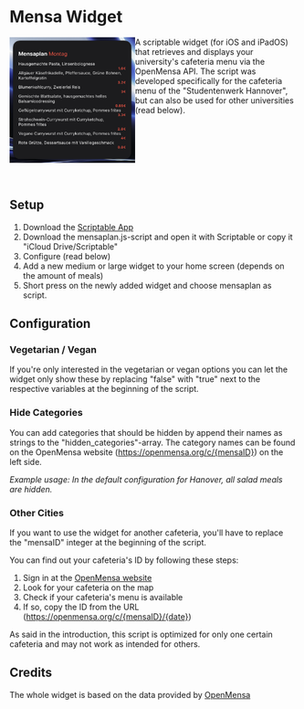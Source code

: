 # Mensa Widget #
<img src=".github/example.png" width="220" alt="App icon" align="left"/>
<p>A scriptable widget (for iOS and iPadOS) that retrieves and displays your university's cafeteria menu via the OpenMensa API.
The script was developed specifically for the cafeteria menu of the "Studentenwerk Hannover", but can also be used for other universities (read below).</p>

  <br>
   <br>
   <br>
   <br>
   <br>
   <br>

## Setup ##
1. Download the [Scriptable App](https://apps.apple.com/de/app/scriptable/id1405459188)
2. Download the mensaplan.js-script and open it with Scriptable or copy it "iCloud Drive/Scriptable"
3. Configure (read below)
4. Add a new medium or large widget to your home screen (depends on the amount of meals)
5. Short press on the newly added widget and choose mensaplan as script.

## Configuration ##
### Vegetarian / Vegan  
If you're only interested in the vegetarian or vegan options you can let the widget only show these by replacing "false" with "true" next to the respective variables at the beginning of the script.

### Hide Categories
You can add categories that should be hidden by append their names as strings to the "hidden_categories"-array. 
The category names can be found on the OpenMensa website (https://openmensa.org/c/{mensaID}) on the left side.

*Example usage: In the default configuration for Hanover, all salad meals are hidden.*

### Other Cities 
If you want to use the widget for another cafeteria, you'll have to replace the "mensaID" integer at the beginning of the script.

You can find out your cafeteria's ID by following these steps:
1. Sign in at the [OpenMensa website](https://openmensa.org/)
2. Look for your cafeteria on the map
3. Check if your cafeteria's menu is available
4. If so, copy the ID from the URL (https://openmensa.org/c/{mensaID}/{date})

As said in the introduction, this script is optimized for only one certain cafeteria and may not work as intended for others.
 ## Credits
 The whole widget is based on the data provided by [OpenMensa](https://openmensa.org/)
